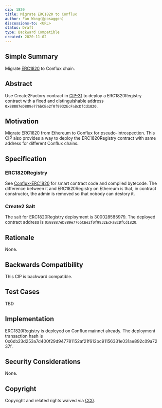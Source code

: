 ```yaml
---
cip: 1820
title: Migrate ERC1820 to Conflux
author: Fan Wang(@posaggen)
discussions-to: <URL>
status: Draft
type: Backward Compatible
created: 2020-11-02
---
```


<!--You can leave these HTML comments in your merged CIP and delete the visible duplicate text guides, they will not appear and may be helpful to refer to if you edit it again. This is the suggested template for new CIPs. Note that a CIP number will be assigned by an editor. When opening a pull request to submit your CIP, please use an abbreviated title in the filename, `CIP-draft_title_abbrev.md`. The title should be 44 characters or less.-->

## Simple Summary
<!--"If you can't explain it simply, you don't understand it well enough." Provide a simplified and layman-accessible explanation of the CIP.-->
Migrate [ERC1820](https://eips.ethereum.org/EIPS/eip-1820) to Conflux chain.

## Abstract
<!--A short (~200 word) description of the technical issue being addressed.-->
Use Create2Factory contract in [CIP-31](https://github.com/Conflux-Chain/CIPs/blob/master/CIPs/cip-31.md) to deploy a ERC1820Registry contract with a fixed and distinguishable address `0x88887eD889e776bCBe2f0f9932EcFaBcDfCd1820`. 

## Motivation
<!--The motivation is critical for CIPs that want to change the Conflux protocol. It should clearly explain why the existing protocol specification is inadequate to address the problem that the CIP solves. CIP submissions without sufficient motivation may be rejected outright.-->
Migrate ERC1820 from Ethereum to Conflux for pseudo-introspection. This CIP also provides a way to deploy the ERC1820Registry contract with same address for different Conflux chains.

## Specification
<!--The technical specification should describe the syntax and semantics of any new feature. The specification should be detailed enough to allow competing, interoperable implementations for any of the current Conflux platforms ([conflux-rust](https://github.com/Conflux-Chain/conflux-rust)).-->

### ERC1820Registry
See [Conflux-ERC1820](https://github.com/Conflux-Dev/Conflux-ERC1820) for smart contract code and compiled bytecode. The difference between it and ERC1820Registry on Ethereum is that, in contract constructor, the admin is removed so that nobody can destory it.

### Create2 Salt
The salt for ERC1820Registry deployment is 300028585979. The deployed contract address is `0x88887eD889e776bCBe2f0f9932EcFaBcDfCd1820`.

## Rationale
<!--The rationale fleshes out the specification by describing what motivated the design and why particular design decisions were made. It should describe alternate designs that were considered and related work, e.g. how the feature is supported in other languages. The rationale may also provide evidence of consensus within the community, and should discuss important objections or concerns raised during discussion.-->

None.

## Backwards Compatibility
<!--All CIPs that introduce backwards incompatibilities must include a section describing these incompatibilities and their severity. The CIP must explain how the author proposes to deal with these incompatibilities. CIP submissions without a sufficient backwards compatibility treatise may be rejected outright.-->

This CIP is backward compatible. 

## Test Cases
<!--Test cases for an implementation are mandatory for CIPs that are affecting consensus changes. Other CIPs can choose to include links to test cases if applicable.-->
TBD


## Implementation
<!--The implementations must be completed before any CIP is given status "Final", but it need not be completed before the CIP is accepted. While there is merit to the approach of reaching consensus on the specification and rationale before writing code, the principle of "rough consensus and running code" is still useful when it comes to resolving many discussions of API details.-->
ERC1820Registry is deployed on Conflux mainnet already. The deployment transaction hash is 0x6db23d253a7d400f29d947781152af21f612bc91156331e031ae892c09a7237f.

## Security Considerations
<!--All CIPs must contain a section that discusses the security implications/considerations relevant to the proposed change. Include information that might be important for security discussions, surfaces risks and can be used throughout the life cycle of the proposal. E.g. include security-relevant design decisions, concerns, important discussions, implementation-specific guidance and pitfalls, an outline of threats and risks and how they are being addressed. CIP submissions missing the "Security Considerations" section will be rejected. a CIP cannot proceed to status "Final" without a Security Considerations discussion deemed sufficient by the reviewers.-->
None.

## Copyright
Copyright and related rights waived via [CC0](https://creativecommons.org/publicdomain/zero/1.0/).
